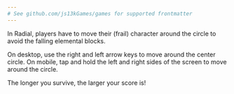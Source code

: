 ```yaml
---
# See github.com/js13kGames/games for supported frontmatter
---
```

In Radial, players have to move their (frail) character around the circle to avoid the falling elemental blocks.

On desktop, use the right and left arrow keys to move around the center circle. On mobile, tap and hold the left and right sides of the screen to move around the circle.

The longer you survive, the larger your score is!